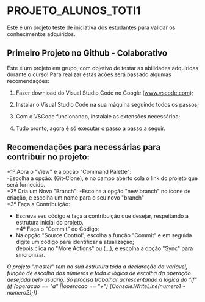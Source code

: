 # PROJETO_ALUNOS_TOTI1
Este é um projeto teste de iniciativa dos estudantes para validar os conhecimentos adquiridos.

## Primeiro Projeto no Github - Colaborativo
Este é um projeto em grupo, com objetivo de testar as abilidades adquiridas durante o curso!
Para realizar estas acões será passado algumas recomendações:  

1. Fazer download do Visual Studio Code no Google (www.vscode.com);

2. Instalar o Visual Studio Code na sua máquina seguindo todos os passos;  

3. Com o VSCode funcionando, instalale as extensões necessárioa;  

4. Tudo pronto, agora é só executar o passo a passo a seguir. 

## Recomendações para necessárias para contribuir no projeto:  

*1º Abra o "View" e a opção "Command Palette":  
-Escolha a opção: (Git-Clone), e no campo aberto cola o link do projeto que será fornecido.  
*2º Cria um Novo "Branch":
-Escolha a opção "new branch" no ícone de criação, e escolha um nome para o seu novo "branch"  
*3º Faça a Contribuição:
- Escreva seu código e faça a contribuição que desejar, respeitando a estrutura inicial do projeto.  
*4º Faça o "Commit" do Código:
- Na opção "Source Control", escolha a função "Commit" e em seguida digite um código para identificar a atualização;  
depois clica no "More Actions" ou (...), e escolha a opção "Sync" para sincronizar.

*O projeto "master" tem na sua estrutura toda a declaração da variável, função de escolha dos números e toda a lógica de escolha da operação desejada pelo usuário. Só procisa trabalhar acrescentando a lógica do "if" (if (operacao == "a" ||operacao == "+") {Console.WriteLine(numero1 + numero2);})*  





